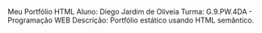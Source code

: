 Meu Portfólio HTML
Aluno: Diego Jardim de Oliveia
Turma: G.9.PW.4DA - Programação WEB
Descrição: Portfólio estático usando HTML semântico.
